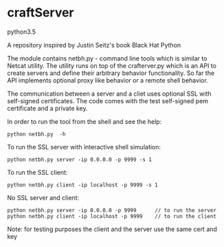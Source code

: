 # craftServer
python3.5

A repository inspired by Justin Seitz's book Black Hat Python

The module contains netbh.py - command line tools which is similar to Netcat utility. The utility runs on top of the crafterver.py which is an API to create servers and define their arbitrary behavior functionality. So far the API implements optional proxy like behavior or a remote shell behavior.

The communication between a server and a cliet uses optional SSL with self-signed certificates. The code comes with the test self-signed pem certificate and a private key.

In order to run the tool from the shell and see the help:
```
python netbh.py  -h
```

To run the SSL server with interactive shell simulation:
```
python netbh.py server -ip 0.0.0.0 -p 9999 -s 1
```
To run the SSL client:
```
python netbh.py client -ip localhost -p 9999 -s 1
```
No SSL server and client:
```
python netbh.py server -ip 0.0.0.0 -p 9999      // to run the server
python netbh.py client -ip localhost -p 9999    // to run the client
```

Note: for testing purposes the client and the server use the same cert and key
